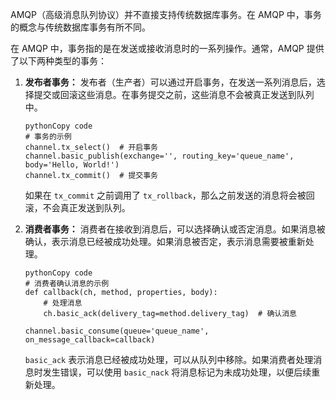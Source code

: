 AMQP（高级消息队列协议）并不直接支持传统数据库事务。在 AMQP 中，事务的概念与传统数据库事务有所不同。

在 AMQP 中，事务指的是在发送或接收消息时的一系列操作。通常，AMQP 提供了以下两种类型的事务：

1. **发布者事务：** 发布者（生产者）可以通过开启事务，在发送一系列消息后，选择提交或回滚这些消息。在事务提交之前，这些消息不会被真正发送到队列中。

   ```
   pythonCopy code
   # 事务的示例
   channel.tx_select()  # 开启事务
   channel.basic_publish(exchange='', routing_key='queue_name', body='Hello, World!')
   channel.tx_commit()  # 提交事务
   ```

   如果在 `tx_commit` 之前调用了 `tx_rollback`，那么之前发送的消息将会被回滚，不会真正发送到队列。

2. **消费者事务：** 消费者在接收到消息后，可以选择确认或否定消息。如果消息被确认，表示消息已经被成功处理。如果消息被否定，表示消息需要被重新处理。

   ```
   pythonCopy code
   # 消费者确认消息的示例
   def callback(ch, method, properties, body):
       # 处理消息
       ch.basic_ack(delivery_tag=method.delivery_tag)  # 确认消息
   
   channel.basic_consume(queue='queue_name', on_message_callback=callback)
   ```

   `basic_ack` 表示消息已经被成功处理，可以从队列中移除。如果消费者处理消息时发生错误，可以使用 `basic_nack` 将消息标记为未成功处理，以便后续重新处理。